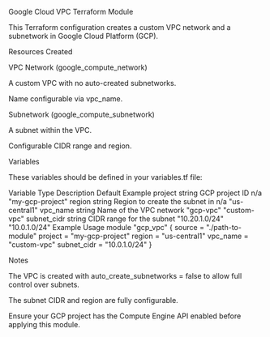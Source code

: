 Google Cloud VPC Terraform Module

This Terraform configuration creates a custom VPC network and a subnetwork in Google Cloud Platform (GCP).

Resources Created

VPC Network (google_compute_network)

A custom VPC with no auto-created subnetworks.

Name configurable via vpc_name.

Subnetwork (google_compute_subnetwork)

A subnet within the VPC.

Configurable CIDR range and region.

Variables

These variables should be defined in your variables.tf file:

Variable	Type	Description	Default	Example
project	string	GCP project ID	n/a	"my-gcp-project"
region	string	Region to create the subnet in	n/a	"us-central1"
vpc_name	string	Name of the VPC network	"gcp-vpc"	"custom-vpc"
subnet_cidr	string	CIDR range for the subnet	"10.20.1.0/24"	"10.0.1.0/24"
Example Usage
module "gcp_vpc" {
  source      = "./path-to-module"
  project     = "my-gcp-project"
  region      = "us-central1"
  vpc_name    = "custom-vpc"
  subnet_cidr = "10.0.1.0/24"
}

Notes

The VPC is created with auto_create_subnetworks = false to allow full control over subnets.

The subnet CIDR and region are fully configurable.

Ensure your GCP project has the Compute Engine API enabled before applying this module.